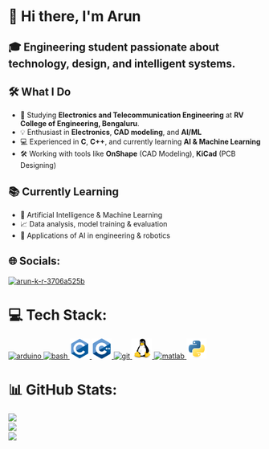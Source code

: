 # 💫 Hi there, I'm Arun

## 🎓 Engineering student passionate about **technology**, **design**, and **intelligent systems**.

## 🛠️ What I Do
- 📍 Studying **Electronics and Telecommunication Engineering** at **RV College of Engineering, Bengaluru**.
- 💡 Enthusiast in **Electronics**, **CAD modeling**, and **AI/ML**
- 💻 Experienced in **C**, **C++**, and currently learning **AI & Machine Learning**
- 🛠️ Working with tools like **OnShape** (CAD Modeling), **KiCad** (PCB Designing)

## 📚 Currently Learning
- 🤖 Artificial Intelligence & Machine Learning  
- 📈 Data analysis, model training & evaluation  
- 🧠 Applications of AI in engineering & robotics

## 🌐 Socials:
<p align="left">
<a href="https://linkedin.com/in/arun-k-r-3706a525b" target="blank"><img align="center" src="https://raw.githubusercontent.com/rahuldkjain/github-profile-readme-generator/master/src/images/icons/Social/linked-in-alt.svg" alt="arun-k-r-3706a525b" height="30" width="40" /></a>
</p>

# 💻 Tech Stack:
<p align="left"> <a href="https://www.arduino.cc/" target="_blank" rel="noreferrer"> <img src="https://cdn.worldvectorlogo.com/logos/arduino-1.svg" alt="arduino" width="40" height="40"/> </a> <a href="https://www.gnu.org/software/bash/" target="_blank" rel="noreferrer"> <img src="https://www.vectorlogo.zone/logos/gnu_bash/gnu_bash-icon.svg" alt="bash" width="40" height="40"/> </a> <a href="https://www.cprogramming.com/" target="_blank" rel="noreferrer"> <img src="https://raw.githubusercontent.com/devicons/devicon/master/icons/c/c-original.svg" alt="c" width="40" height="40"/> </a> <a href="https://www.w3schools.com/cpp/" target="_blank" rel="noreferrer"> <img src="https://raw.githubusercontent.com/devicons/devicon/master/icons/cplusplus/cplusplus-original.svg" alt="cplusplus" width="40" height="40"/> </a> <a href="https://git-scm.com/" target="_blank" rel="noreferrer"> <img src="https://www.vectorlogo.zone/logos/git-scm/git-scm-icon.svg" alt="git" width="40" height="40"/> </a> <a href="https://www.linux.org/" target="_blank" rel="noreferrer"> <img src="https://raw.githubusercontent.com/devicons/devicon/master/icons/linux/linux-original.svg" alt="linux" width="40" height="40"/> </a> <a href="https://www.mathworks.com/" target="_blank" rel="noreferrer"> <img src="https://upload.wikimedia.org/wikipedia/commons/2/21/Matlab_Logo.png" alt="matlab" width="40" height="40"/> </a> <a href="https://www.python.org" target="_blank" rel="noreferrer"> <img src="https://raw.githubusercontent.com/devicons/devicon/master/icons/python/python-original.svg" alt="python" width="40" height="40"/> </a> </p>

# 📊 GitHub Stats:
![](https://github-readme-stats.vercel.app/api?username=qwerty-arun&theme=tokyonight&hide_border=false&include_all_commits=false&count_private=false)<br/>
![](https://github-readme-streak-stats.herokuapp.com/?user=qwerty-arun&theme=tokyonight&hide_border=false)<br/>
![](https://github-readme-stats.vercel.app/api/top-langs/?username=qwerty-arun&theme=tokyonight&hide_border=false&include_all_commits=false&count_private=false&layout=compact)
